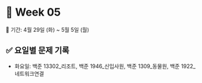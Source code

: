 ﻿# 📘 Week 05

<!-- 기간 시작 -->
📆 기간: 4월 29일 (화) ~ 5월 5일 (월)
<!-- 기간 끝 -->

<!-- 요일별 기록 시작 -->
## ✅ 요일별 문제 기록
- 화요일: 백준 13302_리조트, 백준 1946_신입사원, 백준 1309_동물원, 백준 1922_네트워크연결
<!-- 요일별 기록 끝 -->